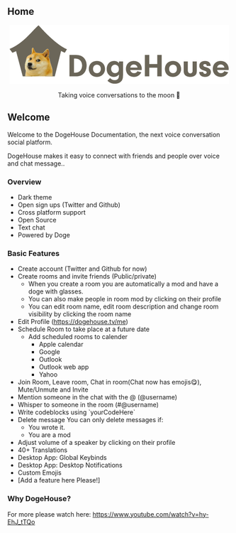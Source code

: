 ## Home
<p align="center">
<img src="https://raw.githubusercontent.com/benawad/dogehouse/staging/dogehouse-github.png"/>
</p>
<p align="center">
 Taking voice conversations to the moon 🚀
</p>

## Welcome
Welcome to the DogeHouse Documentation, the next voice conversation social platform.

DogeHouse makes it easy to connect with friends and people over voice and chat message..

### Overview
- Dark theme
- Open sign ups (Twitter and Github)
- Cross platform support
- Open Source
- Text chat
- Powered by Doge

### Basic Features
- Create account (Twitter and Github for now)
- Create rooms and invite friends (Public/private)
  - When you create a room you are automatically a mod and have a doge with glasses.
  - You can also make people in room mod by clicking on their profile
  - You can edit room name, edit room description and change room visibility by clicking the room name
- Edit Profile (https://dogehouse.tv/me)
- Schedule Room to take place at a future date
  - Add scheduled rooms to calender
    - Apple calendar
    - Google
    - Outlook
    - Outlook web app
    - Yahoo
- Join Room, Leave room, Chat in room(Chat now has emojis😋), Mute/Unmute and Invite
- Mention someone in the chat with the @ (@username)
- Whisper to someone in the room (#@username)
- Write codeblocks using \`yourCodeHere\`
- Delete message
  You can only delete messages if:
  - You wrote it.
  - You are a mod
- Adjust volume of a speaker by clicking on their profile
- 40+ Translations
- Desktop App: Global Keybinds
- Desktop App: Desktop Notifications
- Custom Emojis
- [Add a feature here Please!]

### Why DogeHouse?
For more please watch here: https://www.youtube.com/watch?v=hy-EhJ_tTQo
